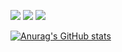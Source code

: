 <img src = "https://img.shields.io/badge/Discord-7289DA?style=for-the-badge&logo=discord&logoColor=white" />     <img src = "https://img.shields.io/badge/Windows-0078D6?style=for-the-badge&logo=windows&logoColor=white" />     <img src = "https://img.shields.io/badge/Slack-4A154B?style=for-the-badge&logo=slack&logoColor=white" />


[![Anurag's GitHub stats](https://github-readme-stats.vercel.app/api?username=AyushTrip&show_icons=true&theme=gruvbox)](https://github.com/anuraghazra/github-readme-stats)

<img align="center" src=""/>
